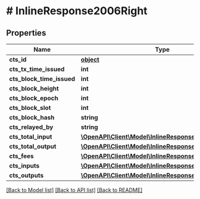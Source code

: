 # # InlineResponse2006Right

## Properties

Name | Type | Description | Notes
------------ | ------------- | ------------- | -------------
**cts_id** | [**object**](.md) |  | 
**cts_tx_time_issued** | **int** |  | [optional] 
**cts_block_time_issued** | **int** |  | [optional] 
**cts_block_height** | **int** |  | [optional] 
**cts_block_epoch** | **int** |  | [optional] 
**cts_block_slot** | **int** |  | [optional] 
**cts_block_hash** | **string** |  | [optional] 
**cts_relayed_by** | **string** |  | [optional] 
**cts_total_input** | [**\OpenAPI\Client\Model\InlineResponse200RightCoin**](InlineResponse200RightCoin.md) |  | 
**cts_total_output** | [**\OpenAPI\Client\Model\InlineResponse200RightCoin**](InlineResponse200RightCoin.md) |  | 
**cts_fees** | [**\OpenAPI\Client\Model\InlineResponse200RightCoin**](InlineResponse200RightCoin.md) |  | 
**cts_inputs** | [**\OpenAPI\Client\Model\InlineResponse2004CtbInputs[]**](InlineResponse2004CtbInputs.md) |  | 
**cts_outputs** | [**\OpenAPI\Client\Model\InlineResponse2004CtbInputs[]**](InlineResponse2004CtbInputs.md) |  | 

[[Back to Model list]](../../README.md#documentation-for-models) [[Back to API list]](../../README.md#documentation-for-api-endpoints) [[Back to README]](../../README.md)


